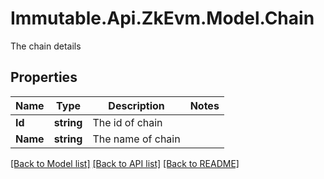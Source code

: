 # Immutable.Api.ZkEvm.Model.Chain
The chain details

## Properties

Name | Type | Description | Notes
------------ | ------------- | ------------- | -------------
**Id** | **string** | The id of chain | 
**Name** | **string** | The name of chain | 

[[Back to Model list]](../README.md#documentation-for-models) [[Back to API list]](../README.md#documentation-for-api-endpoints) [[Back to README]](../README.md)

